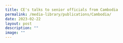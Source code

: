 ```yaml
---
title: CE's talks to senior officials from Cambodia
permalink: /media-library/publications/Cambodia/
date: 2023-02-22
layout: post
description: ""
image: ""
---
```

